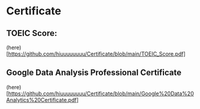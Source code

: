 # Certificate

## TOEIC Score:
(here)[https://github.com/hiuuuuuuuu/Certificate/blob/main/TOEIC_Score.pdf]

## Google Data Analysis Professional Certificate
(here)[https://github.com/hiuuuuuuuu/Certificate/blob/main/Google%20Data%20Analytics%20Certificate.pdf]
